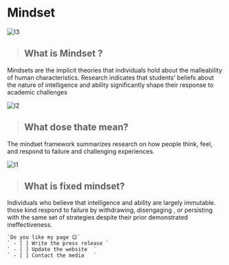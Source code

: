# Mindset
![I3](https://image.freepik.com/free-vector/two-businessman-different-thinking-fixed-mindset-vs-growth-mindset-success-concept_101179-641.jpg)

> ## What is Mindset ?


 Mindsets are the implicit theories that individuals hold about the malleability of human characteristics. Research indicates that students’ beliefs about the nature of intelligence and ability significantly shape their response to academic challenges

![I2](https://www.hollywoodeyesflorida.com/wp-content/uploads/2019/03/child_questions_glasses_istock_000045071152_large.jpg)

> ## What dose thate mean?





 The mindset framework summarizes research on how people think, feel, and respond to failure and challenging experiences.
 
  ![I1](https://fulcrumconnection.com/blog/wp-content/uploads/2019/03/growth-mindset-vs-fixed-mindset.png)

 > ## What is  fixed mindset?
 



Individuals who believe that intelligence and ability are largely immutable. those kind  respond to failure by withdrawing, disengaging , or persisting with the same set of strategies despite their prior demonstrated ineffectiveness.

	`Do you like my page 😉`
	` - [ ] Write the press release	`
	` - [ ] Update the website	`
	` - [ ] Contact the media	`
